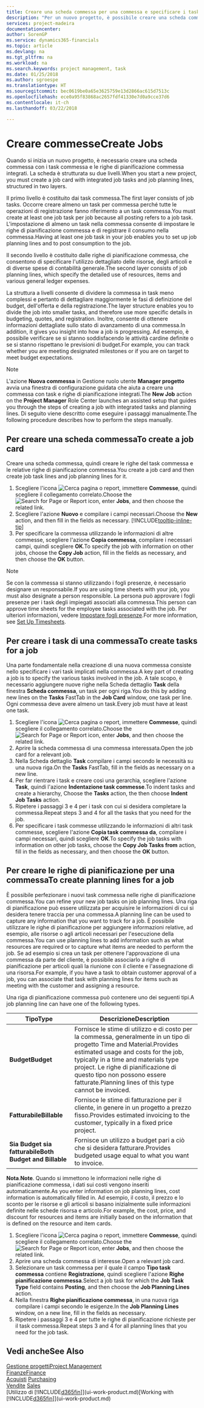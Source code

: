 ```yaml
---
title: Creare una scheda commessa per una commessa e specificare i task| Documenti Microsoft
description: "Per un nuovo progetto, è possibile creare una scheda commessa contenente i task commesse e le righe pianificazione, per semplificare la gestione dell'avanzamento e del budget."
services: project-madeira
documentationcenter: 
author: SorenGP
ms.service: dynamics365-financials
ms.topic: article
ms.devlang: na
ms.tgt_pltfrm: na
ms.workload: na
ms.search.keywords: project management, task
ms.date: 01/25/2018
ms.author: sgroespe
ms.translationtype: HT
ms.sourcegitcommit: bec0619be0a65e3625759e13d2866ac615d7513c
ms.openlocfilehash: ece0a95f83868ac2657fdf41330e7d0a9cce37d6
ms.contentlocale: it-ch
ms.lasthandoff: 03/22/2018

---
```

# <a name="create-jobs"></a><span data-ttu-id="be0b6-103">Creare commesse</span><span class="sxs-lookup"><span data-stu-id="be0b6-103">Create Jobs</span></span>
<span data-ttu-id="be0b6-104">Quando si inizia un nuovo progetto, è necessario creare una scheda commessa con i task commessa e le righe di pianificazione commessa integrati. La scheda è strutturata su due livelli.</span><span class="sxs-lookup"><span data-stu-id="be0b6-104">When you start a new project, you must create a job card with integrated job tasks and job planning lines, structured in two layers.</span></span>  

<span data-ttu-id="be0b6-105">Il primo livello è costituito dai task commessa.</span><span class="sxs-lookup"><span data-stu-id="be0b6-105">The first layer consists of job tasks.</span></span> <span data-ttu-id="be0b6-106">Occorre creare almeno un task per commessa perché tutte le operazioni di registrazione fanno riferimento a un task commessa.</span><span class="sxs-lookup"><span data-stu-id="be0b6-106">You must create at least one job task per job because all posting refers to a job task.</span></span> <span data-ttu-id="be0b6-107">L'impostazione di almeno un task nella commessa consente di impostare le righe di pianificazione commessa e di registrare il consumo nella commessa.</span><span class="sxs-lookup"><span data-stu-id="be0b6-107">Having at least one job task in your job enables you to set up job planning lines and to post consumption to the job.</span></span>

<span data-ttu-id="be0b6-108">Il secondo livello è costituito dalle righe di pianificazione commessa, che consentono di specificare l'utilizzo dettagliato delle risorse, degli articoli e di diverse spese di contabilità generale.</span><span class="sxs-lookup"><span data-stu-id="be0b6-108">The second layer consists of job planning lines, which specify the detailed use of resources, items and various general ledger expenses.</span></span>

<span data-ttu-id="be0b6-109">La struttura a livelli consente di dividere la commessa in task meno complessi e pertanto di dettagliare maggiormente le fasi di definizione del budget, dell'offerta e della registrazione.</span><span class="sxs-lookup"><span data-stu-id="be0b6-109">The layer structure enables you to divide the job into smaller tasks, and therefore use more specific details in budgeting, quotes, and registration.</span></span> <span data-ttu-id="be0b6-110">Inoltre, consente di ottenere informazioni dettagliate sullo stato di avanzamento di una commessa.</span><span class="sxs-lookup"><span data-stu-id="be0b6-110">In addition, it gives you insight into how a job is progressing.</span></span> <span data-ttu-id="be0b6-111">Ad esempio, è possibile verificare se si stanno soddisfacendo le attività cardine definite o se si stanno rispettano le previsioni di budget.</span><span class="sxs-lookup"><span data-stu-id="be0b6-111">For example, you can track whether you are meeting designated milestones or if you are on target to meet budget expectations.</span></span>

> [!NOTE]  
>   <span data-ttu-id="be0b6-112">L'azione **Nuova commessa** in Gestione ruolo utente **Manager progetto** avvia una finestra di configurazione guidata che aiuta a creare una commessa con task e righe di pianificazione integrati.</span><span class="sxs-lookup"><span data-stu-id="be0b6-112">The **New Job** action on the **Project Manager** Role Center launches an assisted setup that guides you through the steps of creating a job with integrated tasks and planning lines.</span></span> <span data-ttu-id="be0b6-113">Di seguito viene descritto come eseguire i passaggi manualmente.</span><span class="sxs-lookup"><span data-stu-id="be0b6-113">The following procedure describes how to perform the steps manually.</span></span>

## <a name="to-create-a-job-card"></a><span data-ttu-id="be0b6-114">Per creare una scheda commessa</span><span class="sxs-lookup"><span data-stu-id="be0b6-114">To create a job card</span></span>
<span data-ttu-id="be0b6-115">Creare una scheda commessa, quindi creare le righe del task commessa e le relative righe di pianificazione commessa.</span><span class="sxs-lookup"><span data-stu-id="be0b6-115">You create a job card and then create job task lines and job planning lines for it.</span></span>

1. <span data-ttu-id="be0b6-116">Scegliere l'icona ![Cerca pagina o report](media/ui-search/search_small.png "icona Cerca pagina o report"), immettere **Commesse**, quindi scegliere il collegamento correlato.</span><span class="sxs-lookup"><span data-stu-id="be0b6-116">Choose the ![Search for Page or Report](media/ui-search/search_small.png "Search for Page or Report icon") icon, enter **Jobs**, and then choose the related link.</span></span>  
2. <span data-ttu-id="be0b6-117">Scegliere l'azione **Nuovo** e compilare i campi necessari.</span><span class="sxs-lookup"><span data-stu-id="be0b6-117">Choose the **New** action, and then fill in the fields as necessary.</span></span> [!INCLUDE[tooltip-inline-tip](includes/tooltip-inline-tip_md.md)]
3. <span data-ttu-id="be0b6-118">Per specificare la commessa utilizzando le informazioni di altre commesse, scegliere l'azione **Copia commessa**, compilare i necessari campi, quindi scegliere **OK**.</span><span class="sxs-lookup"><span data-stu-id="be0b6-118">To specify the job with information on other jobs, choose the **Copy Job** action, fill in the fields as necessary, and then choose the **OK** button.</span></span>

> [!NOTE]  
>   <span data-ttu-id="be0b6-119">Se con la commessa si stanno utilizzando i fogli presenze, è necessario designare un responsabile.</span><span class="sxs-lookup"><span data-stu-id="be0b6-119">If you are using time sheets with your job, you must also designate a person responsible.</span></span> <span data-ttu-id="be0b6-120">La persona può approvare i fogli presenze per i task degli impiegati associati alla commessa.</span><span class="sxs-lookup"><span data-stu-id="be0b6-120">This person can approve time sheets for the employee tasks associated with the job.</span></span> <span data-ttu-id="be0b6-121">Per ulteriori informazioni, vedere [Impostare fogli presenze](projects-how-setup-time-sheets.md).</span><span class="sxs-lookup"><span data-stu-id="be0b6-121">For more information, see [Set Up Timesheets](projects-how-setup-time-sheets.md).</span></span>

## <a name="to-create-tasks-for-a-job"></a><span data-ttu-id="be0b6-122">Per creare i task di una commessa</span><span class="sxs-lookup"><span data-stu-id="be0b6-122">To create tasks for a job</span></span>
<span data-ttu-id="be0b6-123">Una parte fondamentale nella creazione di una nuova commessa consiste nello specificare i vari task implicati nella commessa.</span><span class="sxs-lookup"><span data-stu-id="be0b6-123">A key part of creating a job is to specify the various tasks involved in the job.</span></span> <span data-ttu-id="be0b6-124">A tale scopo, è necessario aggiungere nuove righe nella Scheda dettaglio **Task** della finestra **Scheda commessa**, un task per ogni riga.</span><span class="sxs-lookup"><span data-stu-id="be0b6-124">You do this by adding new lines on the **Tasks** FastTab in the **Job Card** window, one task per line.</span></span> <span data-ttu-id="be0b6-125">Ogni commessa deve avere almeno un task.</span><span class="sxs-lookup"><span data-stu-id="be0b6-125">Every job must have at least one task.</span></span>

1. <span data-ttu-id="be0b6-126">Scegliere l'icona ![Cerca pagina o report](media/ui-search/search_small.png "icona Cerca pagina o report"), immettere **Commesse**, quindi scegliere il collegamento correlato.</span><span class="sxs-lookup"><span data-stu-id="be0b6-126">Choose the ![Search for Page or Report](media/ui-search/search_small.png "Search for Page or Report icon") icon, enter **Jobs**, and then choose the related link.</span></span>
2. <span data-ttu-id="be0b6-127">Aprire la scheda commessa di una commessa interessata.</span><span class="sxs-lookup"><span data-stu-id="be0b6-127">Open the job card for a relevant job.</span></span>
3. <span data-ttu-id="be0b6-128">Nella Scheda dettaglio **Task** compilare i campi secondo le necessità su una nuova riga.</span><span class="sxs-lookup"><span data-stu-id="be0b6-128">On the **Tasks** FastTab, fill in the fields as necessary on a new line.</span></span>
4. <span data-ttu-id="be0b6-129">Per far rientrare i task e creare così una gerarchia, scegliere l'azione **Task**, quindi l'azione **Indentazione task commesse**.</span><span class="sxs-lookup"><span data-stu-id="be0b6-129">To indent tasks and create a hierarchy, Choose the **Tasks** action, the then choose **Indent Job Tasks** action.</span></span>
5. <span data-ttu-id="be0b6-130">Ripetere i passaggi 3 e 4 per i task con cui si desidera completare la commessa.</span><span class="sxs-lookup"><span data-stu-id="be0b6-130">Repeat steps 3 and 4 for all the tasks that you need for the job.</span></span>
6. <span data-ttu-id="be0b6-131">Per specificare i task commesse utilizzando le informazioni di altri task commesse, scegliere l'azione **Copia task commessa da**, compilare i campi necessari, quindi scegliere **OK**.</span><span class="sxs-lookup"><span data-stu-id="be0b6-131">To specify the job tasks with information on other job tasks, choose the **Copy Job Tasks from** action, fill in the fields as necessary, and then choose the **OK** button.</span></span>

## <a name="to-create-planning-lines-for-a-job"></a><span data-ttu-id="be0b6-132">Per creare le righe di pianificazione per una commessa</span><span class="sxs-lookup"><span data-stu-id="be0b6-132">To create planning lines for a job</span></span>
<span data-ttu-id="be0b6-133">È possibile perfezionare i nuovi task commessa nelle righe di pianificazione commessa.</span><span class="sxs-lookup"><span data-stu-id="be0b6-133">You can refine your new job tasks on job planning lines.</span></span> <span data-ttu-id="be0b6-134">Una riga di pianificazione può essere utilizzata per acquisire le informazioni di cui si desidera tenere traccia per una commessa.</span><span class="sxs-lookup"><span data-stu-id="be0b6-134">A planning line can be used to capture any information that you want to track for a job.</span></span> <span data-ttu-id="be0b6-135">È possibile utilizzare le righe di pianificazione per aggiungere informazioni relative, ad esempio, alle risorse o agli articoli necessari per l'esecuzione della commessa.</span><span class="sxs-lookup"><span data-stu-id="be0b6-135">You can use planning lines to add information such as what resources are required or to capture what items are needed to perform the job.</span></span> <span data-ttu-id="be0b6-136">Se ad esempio si crea un task per ottenere l'approvazione di una commessa da parte del cliente, è possibile associarlo a righe di pianificazione per articoli quali la riunione con il cliente e l'assegnazione di una risorsa.</span><span class="sxs-lookup"><span data-stu-id="be0b6-136">For example, if you have a task to obtain customer approval of a job, you can associate that task with planning lines for items such as meeting with the customer and assigning a resource.</span></span>  

<span data-ttu-id="be0b6-137">Una riga di pianificazione commessa può contenere uno dei seguenti tipi.</span><span class="sxs-lookup"><span data-stu-id="be0b6-137">A job planning line can have one of the following types.</span></span>  

| <span data-ttu-id="be0b6-138">Tipo</span><span class="sxs-lookup"><span data-stu-id="be0b6-138">Type</span></span> | <span data-ttu-id="be0b6-139">Descrizione</span><span class="sxs-lookup"><span data-stu-id="be0b6-139">Description</span></span> |
| --- | --- |
| <span data-ttu-id="be0b6-140">**Budget**</span><span class="sxs-lookup"><span data-stu-id="be0b6-140">**Budget**</span></span> |<span data-ttu-id="be0b6-141">Fornisce le stime di utilizzo e di costo per la commessa, generalmente in un tipo di progetto Time and Material.</span><span class="sxs-lookup"><span data-stu-id="be0b6-141">Provides estimated usage and costs for the job, typically in a time and materials type project.</span></span> <span data-ttu-id="be0b6-142">Le righe di pianificazione di questo tipo non possono essere fatturate.</span><span class="sxs-lookup"><span data-stu-id="be0b6-142">Planning lines of this type cannot be invoiced.</span></span> |
| <span data-ttu-id="be0b6-143">**Fatturabile**</span><span class="sxs-lookup"><span data-stu-id="be0b6-143">**Billable**</span></span> |<span data-ttu-id="be0b6-144">Fornisce le stime di fatturazione per il cliente, in genere in un progetto a prezzo fisso.</span><span class="sxs-lookup"><span data-stu-id="be0b6-144">Provides estimated invoicing to the customer, typically in a fixed price project.</span></span> |
| <span data-ttu-id="be0b6-145">**Sia Budget sia fatturabile**</span><span class="sxs-lookup"><span data-stu-id="be0b6-145">**Both Budget and Billable**</span></span> |<span data-ttu-id="be0b6-146">Fornisce un utilizzo a budget pari a ciò che si desidera fatturare.</span><span class="sxs-lookup"><span data-stu-id="be0b6-146">Provides budgeted usage equal to what you want to invoice.</span></span> |

<span data-ttu-id="be0b6-147">**Nota**.</span><span class="sxs-lookup"><span data-stu-id="be0b6-147">**Note**.</span></span> <span data-ttu-id="be0b6-148">Quando si immettono le informazioni nelle righe di pianificazione commessa, i dati sui costi vengono inseriti automaticamente.</span><span class="sxs-lookup"><span data-stu-id="be0b6-148">As you enter information on job planning lines, cost information is automatically filled in.</span></span> <span data-ttu-id="be0b6-149">Ad esempio, il costo, il prezzo e lo sconto per le risorse e gli articoli si basano inizialmente sulle informazioni definite nelle schede risorsa e articolo.</span><span class="sxs-lookup"><span data-stu-id="be0b6-149">For example, the cost, price, and discount for resources and items are initially based on the information that is defined on the resource and item cards.</span></span>

1. <span data-ttu-id="be0b6-150">Scegliere l'icona ![Cerca pagina o report](media/ui-search/search_small.png "icona Cerca pagina o report"), immettere **Commesse**, quindi scegliere il collegamento correlato.</span><span class="sxs-lookup"><span data-stu-id="be0b6-150">Choose the ![Search for Page or Report](media/ui-search/search_small.png "Search for Page or Report icon") icon, enter **Jobs**, and then choose the related link.</span></span>
2. <span data-ttu-id="be0b6-151">Aprire una scheda commessa di interesse.</span><span class="sxs-lookup"><span data-stu-id="be0b6-151">Open a relevant job card.</span></span>
3. <span data-ttu-id="be0b6-152">Selezionare un task commessa per il quale il campo **Tipo task commessa** contiene **Registrazione**, quindi scegliere l'azione **Righe pianificazione commessa**.</span><span class="sxs-lookup"><span data-stu-id="be0b6-152">Select a job task for which the **Job Task Type** field contains **Posting**, and then choose the **Job Planning Lines** action.</span></span>  
4. <span data-ttu-id="be0b6-153">Nella finestra **Righe pianificazione commessa**, in una nuova riga compilare i campi secondo le esigenze.</span><span class="sxs-lookup"><span data-stu-id="be0b6-153">In the **Job Planning Lines** window, on a new line, fill in the fields as necessary.</span></span>
5. <span data-ttu-id="be0b6-154">Ripetere i passaggi 3 e 4 per tutte le righe di pianificazione richieste per il task commessa.</span><span class="sxs-lookup"><span data-stu-id="be0b6-154">Repeat steps 3 and 4 for all planning lines that you need for the job task.</span></span>

## <a name="see-also"></a><span data-ttu-id="be0b6-155">Vedi anche</span><span class="sxs-lookup"><span data-stu-id="be0b6-155">See Also</span></span>
[<span data-ttu-id="be0b6-156">Gestione progetti</span><span class="sxs-lookup"><span data-stu-id="be0b6-156">Project Management</span></span>](projects-manage-projects.md)  
[<span data-ttu-id="be0b6-157">Finanze</span><span class="sxs-lookup"><span data-stu-id="be0b6-157">Finance</span></span>](finance.md)  
<span data-ttu-id="be0b6-158">[Acquisti](purchasing-manage-purchasing.md)       </span><span class="sxs-lookup"><span data-stu-id="be0b6-158">[Purchasing](purchasing-manage-purchasing.md)       </span></span>  
<span data-ttu-id="be0b6-159">[Vendite](sales-manage-sales.md)    </span><span class="sxs-lookup"><span data-stu-id="be0b6-159">[Sales](sales-manage-sales.md)    </span></span>  
<span data-ttu-id="be0b6-160">[Utilizzo di [!INCLUDE[d365fin](includes/d365fin_md.md)]](ui-work-product.md)</span><span class="sxs-lookup"><span data-stu-id="be0b6-160">[Working with [!INCLUDE[d365fin](includes/d365fin_md.md)]](ui-work-product.md)</span></span>  

